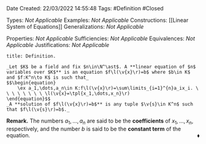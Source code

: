 <br />
<br />

Date Created: 22/03/2022 14:55:48
Tags: #Definition #Closed 

Types: _Not Applicable_
Examples: _Not Applicable_
Constructions: [[Linear System of Equations]]
Generalizations: _Not Applicable_

Properties: _Not Applicable_
Sufficiencies: _Not Applicable_
Equivalences: _Not Applicable_
Justifications: _Not Applicable_

``` ad-Definition
title: Definition.

_Let $K$ be a field and fix $n\in\N^\ast$. A **linear equation of $n$ variables over $K$** is an equation $f\l(\v{x}\r)=b$ where $b\in K$ and $f:K^n\to K$ is such that_
$$\begin{equation}
    \ex a_1,\dots,a_n\in K:f\l(\v{x}\r)=\sum\limits_{i=1}^{n}a_ix_i. \ \ \ \ \ \ \ \ \l(\v{x}=\tpl{x_1,\dots,x_n}\r)
\end{equation}$$
_A **solution of $f\l(\v{x}\r)=b$** is any tuple $\v{s}\in K^n$ such that $f\l(\v{s}\r)=b$._

```

**Remark.** The numbers $a_1,\dots,a_n$ are said to be the **coefficients** of $x_1,\dots,x_n$, respectively, and the number $b$ is said to be the **constant term** of the equation.<span style="float:right;">$\blacklozenge$</span>
